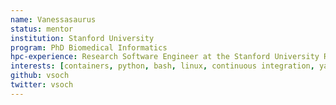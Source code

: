 ```yaml
---
name: Vanessasaurus
status: mentor
institution: Stanford University
program: PhD Biomedical Informatics
hpc-experience: Research Software Engineer at the Stanford University Research Computing Center
interests: [containers, python, bash, linux, continuous integration, yaml, golang, jekyll, research software engineering]
github: vsoch
twitter: vsoch
---
```


